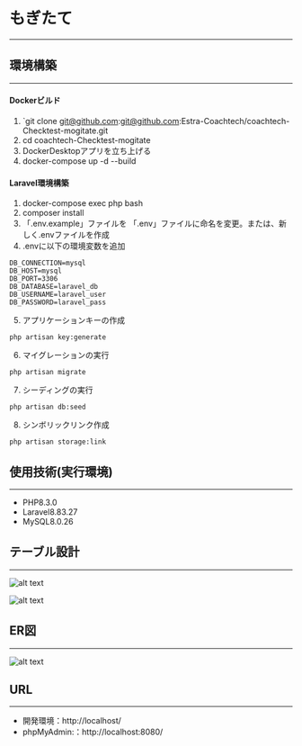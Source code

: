 # もぎたて
---
## 環境構築
---
#### Dockerビルド
  1. `git clone git@github.com:git@github.com:Estra-Coachtech/coachtech-Checktest-mogitate.git
  2. cd coachtech-Checktest-mogitate
  3. DockerDesktopアプリを立ち上げる
  4. docker-compose up -d --build
#### Laravel環境構築
  1. docker-compose exec php bash
  2. composer install
  3. 「.env.example」ファイルを 「.env」ファイルに命名を変更。または、新しく.envファイルを作成
  4. .envに以下の環境変数を追加
```
DB_CONNECTION=mysql
DB_HOST=mysql
DB_PORT=3306
DB_DATABASE=laravel_db
DB_USERNAME=laravel_user
DB_PASSWORD=laravel_pass
``` 
  5. アプリケーションキーの作成
```
php artisan key:generate
```
  6. マイグレーションの実行
```
php artisan migrate
```
  7. シーディングの実行
```
php artisan db:seed
```
  8. シンボリックリンク作成
```
php artisan storage:link
```
## 使用技術(実行環境)
---
  - PHP8.3.0
  - Laravel8.83.27
  - MySQL8.0.26 
## テーブル設計
---
![alt text](table_1.png)

![alt text](table_3.png)
## ER図
---
![alt text](er.png)
## URL
---
  - 開発環境：http://localhost/
  - phpMyAdmin:：http://localhost:8080/